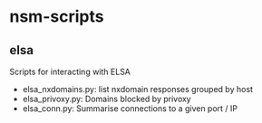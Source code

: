# nsm-scripts

## elsa
Scripts for interacting with ELSA
 - elsa_nxdomains.py: 	list nxdomain responses grouped by host
 - elsa_privoxy.py: 	Domains blocked by privoxy
 - elsa_conn.py:	Summarise connections to a given port / IP

